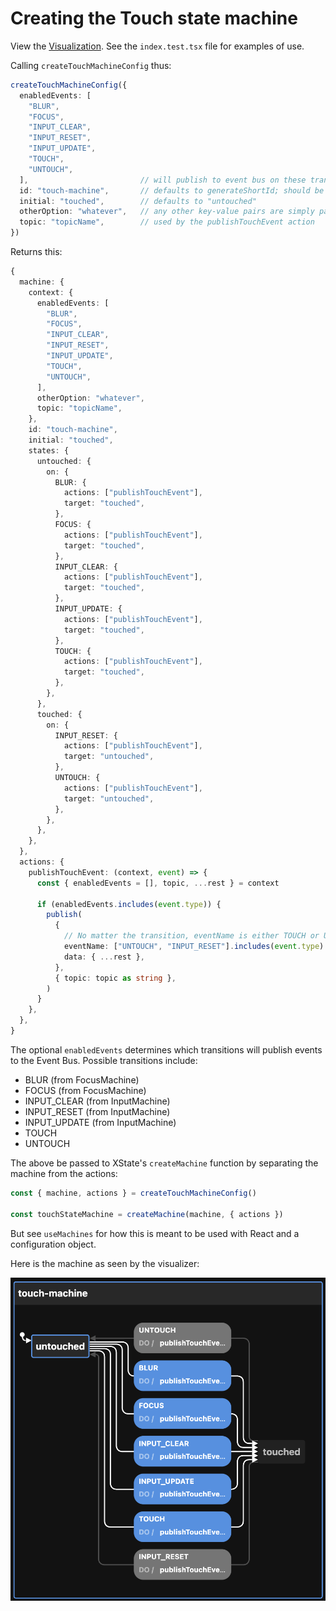 # Creating the Touch state machine

View the [Visualization](https://stately.ai/viz/3667f380-f1ea-4c11-aa55-443482f1a82e). See the `index.test.tsx` file for examples of use.

Calling `createTouchMachineConfig` thus:

```ts
createTouchMachineConfig({
  enabledEvents: [
    "BLUR",
    "FOCUS",
    "INPUT_CLEAR",
    "INPUT_RESET",
    "INPUT_UPDATE",
    "TOUCH",
    "UNTOUCH",
  ],                         // will publish to event bus on these transitions
  id: "touch-machine",       // defaults to generateShortId; should be unique
  initial: "touched",        // defaults to "untouched"
  otherOption: "whatever",   // any other key-value pairs are simply passed to the context
  topic: "topicName",        // used by the publishTouchEvent action
})
```

Returns this:

```ts
{
  machine: {
    context: {
      enabledEvents: [
        "BLUR",
        "FOCUS",
        "INPUT_CLEAR",
        "INPUT_RESET",
        "INPUT_UPDATE",
        "TOUCH",
        "UNTOUCH",
      ],
      otherOption: "whatever",
      topic: "topicName",
    },
    id: "touch-machine",
    initial: "touched",
    states: {
      untouched: {
        on: {
          BLUR: {
            actions: ["publishTouchEvent"],
            target: "touched",
          },
          FOCUS: {
            actions: ["publishTouchEvent"],
            target: "touched",
          },
          INPUT_CLEAR: {
            actions: ["publishTouchEvent"],
            target: "touched",
          },
          INPUT_UPDATE: {
            actions: ["publishTouchEvent"],
            target: "touched",
          },
          TOUCH: {
            actions: ["publishTouchEvent"],
            target: "touched",
          },
        },
      },
      touched: {
        on: {
          INPUT_RESET: {
            actions: ["publishTouchEvent"],
            target: "untouched",
          },
          UNTOUCH: {
            actions: ["publishTouchEvent"],
            target: "untouched",
          },
        },
      },
    },
  },
  actions: {
    publishTouchEvent: (context, event) => {
      const { enabledEvents = [], topic, ...rest } = context

      if (enabledEvents.includes(event.type)) {
        publish(
          {
            // No matter the transition, eventName is either TOUCH or UNTOUCH
            eventName: ["UNTOUCH", "INPUT_RESET"].includes(event.type) ? "UNTOUCH" : "TOUCH",
            data: { ...rest },
          },
          { topic: topic as string },
        )
      }
    },
  },
}
```

The optional `enabledEvents` determines which transitions will publish events to the Event Bus. Possible transitions include:

- BLUR (from FocusMachine)
- FOCUS (from FocusMachine)
- INPUT_CLEAR (from InputMachine)
- INPUT_RESET (from InputMachine)
- INPUT_UPDATE (from InputMachine)
- TOUCH
- UNTOUCH

The above be passed to XState's `createMachine` function by separating the machine from the actions:

```ts
const { machine, actions } = createTouchMachineConfig()

const touchStateMachine = createMachine(machine, { actions })
```

But see `useMachines` for how this is meant to be used with React and a configuration object.

Here is the machine as seen by the visualizer:

![Touch Machine Visualization](./touchMachine.png)
